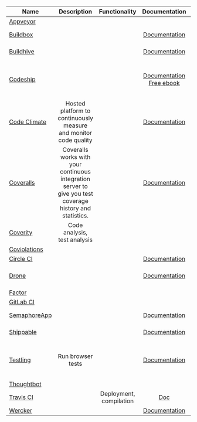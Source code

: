 | Name | Description | Functionality | Documentation | Integration | Price |
|------|:-------------:|:-----------:|:-------------:|:----------:|:-----:|
|[Appveyor](https://ci.appveyor.com) | | | | | |
|[Buildbox](https://buildbox.io/) | | | [Documentation](https://buildbox.io/docs/guides/getting-started) | | [14-day Trial](https://buildbox.io/pricing)|
|[Buildhive](https://buildhive.cloudbees.com) | | | [Documentation](http://wiki.cloudbees.com/bin/view/DEV/BuildHive) | [Two weeks free](http://www.cloudbees.com/products/dev) |
|[Codeship](https://www.codeship.io/) | | | [Documentation](https://www.codeship.io/documentation) [Free ebook](http://ebooks.codeship.io/efficiency-in-development-workflows-by-codeship/) | [Free for opensource projects or 100 builds per month](https://www.codeship.io/pricing) |
|[Code Climate](https://www.codeclimate.com/) | Hosted platform to continuously measure and monitor code quality | | [Documentation](http://docs.codeclimate.com/) | [14-day Trial](https://codeclimate.com/pricing) |
|[Coveralls](https://coveralls.io) | Coveralls works with your continuous integration server to give you test coverage history and statistics. | | [Documentation](https://coveralls.zendesk.com/hc/en-us) | [Free for opensource projects](https://coveralls.io/pricing) |
|[Coverity](http://www.coverity.com) | Code analysis, test analysis | | | [Free for opensource projects](http://softwareintegrity.coverity.com/free-trial-coverity.html) |
|[Coviolations](https://coviolations.io) | | | | |
|[Circle CI](https://circleci.com/) | | | [Documentation](https://circleci.com/docs) | | [Pricing](https://circleci.com/pricing) |
|[Drone](https://drone.io/) | | | [Documentation](http://docs.drone.io/) | | [Public projects for free](https://drone.io/pricing) |
|[Factor](https://factor.io/) | | | | |
|[GitLab CI](https://ci.gitlab.org) | | | | |
|[SemaphoreApp](https://semaphoreapp.com/) | | | [Documentation](https://semaphoreapp.com/docs/) | [Free with limitations](https://semaphoreapp.com/pricing) |
|[Shippable](https://www.shippable.com/) | | | [Documentation](http://docs.shippable.com/en/latest/) | | [Free with limitations](https://www.shippable.com/pricing.html) |
|[Testling](https://ci.testling.com) | Run browser tests | | [Documentation](https://ci.testling.com/guide/quick_start) | [Free for opensource projects and 3 min sessions](https://browserling.com/) |
|[Thoughtbot](http://thoughtbot.com) | | | | |
|[Travis CI](https://travis-ci.org/) | | Deployment, compilation | [Doc](http://docs.travis-ci.com/user/getting-started/) | |
|[Wercker](https://app.wercker.com) | | | [Documentation](http://devcenter.wercker.com/articles/gettingstarted/) | | |
